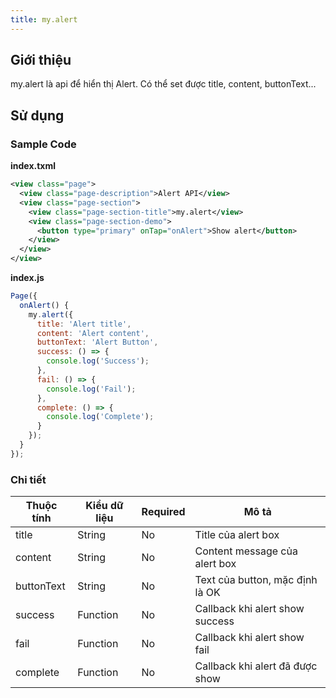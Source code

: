```yaml
---
title: my.alert
---
```


## Giới thiệu

my.alert là api để hiển thị Alert. Có thể set được title, content, buttonText...

## Sử dụng

### Sample Code

**index.txml**

```xml
<view class="page">
  <view class="page-description">Alert API</view>
  <view class="page-section">
    <view class="page-section-title">my.alert</view>
    <view class="page-section-demo">
      <button type="primary" onTap="onAlert">Show alert</button>
    </view>
  </view>
</view>
```

**index.js**

```js
Page({
  onAlert() {
    my.alert({
      title: 'Alert title',
      content: 'Alert content',
      buttonText: 'Alert Button',
      success: () => {
        console.log('Success');
      },
      fail: () => {
        console.log('Fail');
      },
      complete: () => {
        console.log('Complete');
      }
    });
  }
});
```

### Chi tiết

| Thuộc tính | Kiểu dữ liệu | Required | Mô tả                           |
| ---------- | ------------ | -------- | ------------------------------- |
| title      | String       | No       | Title của alert box             |
| content    | String       | No       | Content message của alert box   |
| buttonText | String       | No       | Text của button, mặc định là OK |
| success    | Function     | No       | Callback khi alert show success |
| fail       | Function     | No       | Callback khi alert show fail    |
| complete   | Function     | No       | Callback khi alert đã được show |

